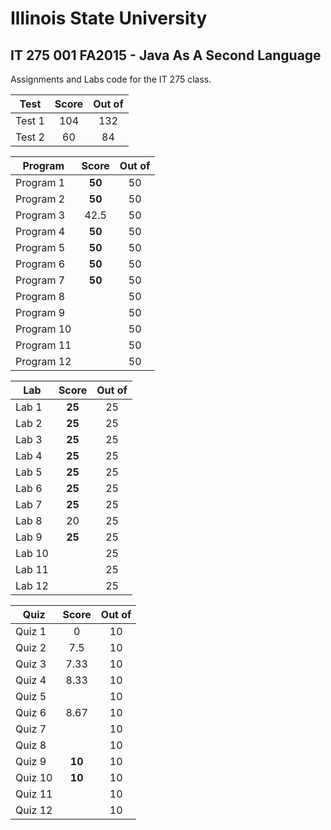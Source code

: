 # Illinois State University
## IT 275 001 FA2015 - Java As A Second Language


Assignments and Labs code for the IT 275 class.

| Test | Score | Out of |
| ---- | :---: | :--: |
Test 1 | 104 | 132
Test 2 | 60 | 84

| Program | Score | Out of |
| ---- | :---: | :--: |
Program 1 | **50** | 50
Program 2 | **50** | 50
Program 3 | 42.5 | 50
Program 4 | **50** | 50
Program 5 | **50** | 50
Program 6 | **50** | 50
Program 7 | **50** | 50
Program 8 |  | 50
Program 9 |  | 50
Program 10 |  | 50
Program 11 |  | 50
Program 12 |  | 50


| Lab | Score | Out of |
| ---- | :---: | :--: |
Lab 1 | **25** | 25
Lab 2 | **25** | 25
Lab 3 | **25** | 25
Lab 4 | **25** | 25
Lab 5 | **25** | 25
Lab 6 | **25** | 25
Lab 7 | **25** | 25
Lab 8 | 20 | 25
Lab 9 | **25** | 25
Lab 10 |  | 25
Lab 11 |  | 25
Lab 12 |  | 25

| Quiz | Score | Out of |
| ---- | :---: | :--: |
Quiz 1 | 0 | 10
Quiz 2 | 7.5 | 10
Quiz 3 | 7.33 | 10
Quiz 4 | 8.33 | 10
Quiz 5 |  | 10
Quiz 6 | 8.67 | 10
Quiz 7 |  | 10
Quiz 8 |  | 10
Quiz 9 | **10** | 10
Quiz 10 | **10** | 10
Quiz 11 |  | 10
Quiz 12 |  | 10

